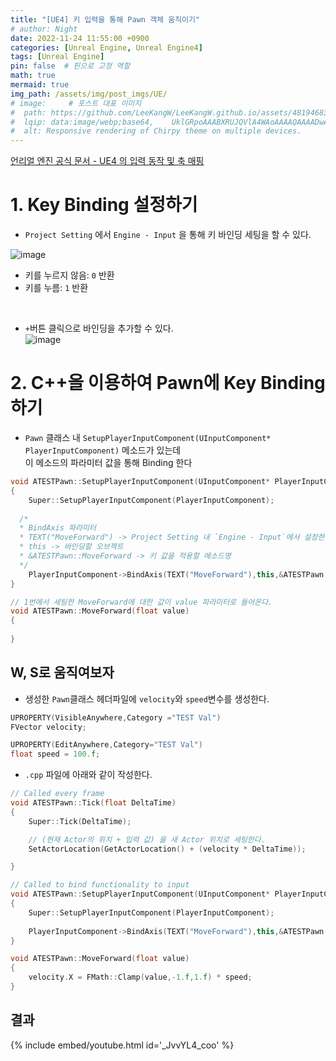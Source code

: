 ```yaml
---
title: "[UE4] 키 입력을 통해 Pawn 객체 움직이기"
# author: Night
date: 2022-11-24 11:55:00 +0900
categories: [Unreal Engine, Unreal Engine4]
tags: [Unreal Engine]
pin: false  # 핀으로 고정 역할
math: true
mermaid: true
img_path: /assets/img/post_imgs/UE/
# image:     # 포스트 대표 이미지
#  path: https://github.com/LeeKangW/LeeKangW.github.io/assets/48194683/7e5b8251-2544-4eea-b702-ad59aa404e9e
#  lqip: data:image/webp;base64,    UklGRpoAAABXRUJQVlA4WAoAAAAQAAAADwAABwAAQUxQSDIAAAARL0AmbZurmr57yyIiqE8oiG0bejIYEQTgqiDA9vqnsUSI6H+oAERp2HZ65qP/VIAWAFZQOCBCAAAA8AEAnQEqEAAIAAVAfCWkAALp8sF8rgRgAP7o9FDvMCkMde9PK7euH5M1m6VWoDXf2FkP3BqV0ZYbO6NA/VFIAAAA
#  alt: Responsive rendering of Chirpy theme on multiple devices.
---
```


[언리얼 엔진 공식 문서 - UE4 의 입력 동작 및 축 매핑](https://www.unrealengine.com/ko/blog/input-action-and-axis-mappings-in-ue4)  

# 1. Key Binding 설정하기
- `Project Setting` 에서 `Engine - Input` 을 통해 키 바인딩 세팅을 할 수 있다.

![image](https://user-images.githubusercontent.com/48194683/136141805-f15daa8b-f42a-47e8-9fd4-9d4a3b88560c.png)

- 키를 누르지 않음: `0` 반환
- 키를 누름: `1` 반환

<br>

- `+`버튼 클릭으로 바인딩을 추가할 수 있다.  
![image](https://user-images.githubusercontent.com/48194683/136142041-444754ac-4701-42b3-9b11-89d40dbfbc8e.png)


# 2. C++을 이용하여 Pawn에 Key Binding하기
- `Pawn` 클래스 내 `SetupPlayerInputComponent(UInputComponent* PlayerInputComponent)` 메소드가 있는데  
   이 메소드의 파라미터 값을 통해 Binding 한다

```C++
void ATESTPawn::SetupPlayerInputComponent(UInputComponent* PlayerInputComponent)
{
	Super::SetupPlayerInputComponent(PlayerInputComponent);
  
  /*
  * BindAxis 파라미터
  * TEXT("MoveForward") -> Project Setting 내 `Engine - Input`에서 설정한 이름 설정
  * this -> 바인딩할 오브젝트
  * &ATESTPawn::MoveForward -> 키 값을 적용할 메소드명
  */
	PlayerInputComponent->BindAxis(TEXT("MoveForward"),this,&ATESTPawn::MoveForward);
}

// 1번에서 세팅한 MoveForward에 대한 값이 value 파라미터로 들어온다.
void ATESTPawn::MoveForward(float value)
{
	
}
```

## W, S로 움직여보자

- 생성한 `Pawn`클래스 헤더파일에 `velocity`와 `speed`변수를 생성한다.

```C++
UPROPERTY(VisibleAnywhere,Category ="TEST Val")
FVector velocity;

UPROPERTY(EditAnywhere,Category="TEST Val")
float speed = 100.f;
```
- `.cpp` 파일에 아래와 같이 작성한다.

```C++
// Called every frame
void ATESTPawn::Tick(float DeltaTime)
{
	Super::Tick(DeltaTime);

  	// (현재 Actor의 위치 + 입력 값) 을 새 Actor 위치로 세팅한다.
	SetActorLocation(GetActorLocation() + (velocity * DeltaTime));

}

// Called to bind functionality to input
void ATESTPawn::SetupPlayerInputComponent(UInputComponent* PlayerInputComponent)
{
	Super::SetupPlayerInputComponent(PlayerInputComponent);
	
	PlayerInputComponent->BindAxis(TEXT("MoveForward"),this,&ATESTPawn::MoveForward);
}

void ATESTPawn::MoveForward(float value)
{
	velocity.X = FMath::Clamp(value,-1.f,1.f) * speed;
}
```


## 결과

{% include embed/youtube.html id='_JvvYL4_coo' %}

